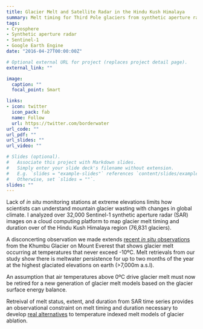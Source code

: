 ```yaml
---
title: Glacier Melt and Satellite Radar in the Hindu Kush Himalaya
summary: Melt timing for Third Pole glaciers from synthetic aperture radar time series.
tags:
- Cryosphere
- Synthetic aperture radar
- Sentinel-1
- Google Earth Engine
date: "2016-04-27T00:00:00Z"

# Optional external URL for project (replaces project detail page).
external_link: ""

image:
  caption: ""
  focal_point: Smart

links:
- icon: twitter
  icon_pack: fab
  name: Follow
  url: https://twitter.com/borderwater
url_code: ""
url_pdf: ""
url_slides: ""
url_video: ""

# Slides (optional).
#   Associate this project with Markdown slides.
#   Simply enter your slide deck's filename without extension.
#   E.g. `slides = "example-slides"` references `content/slides/example-slides.md`.
#   Otherwise, set `slides = ""`.
slides: ""
---
```


Lack of *in situ* monitoring stations at extreme elevations limits how scientists can understand mountain glacier wasting with changes in global climate. I analyzed over 32,000 Sentinel-1 synthetic aperture radar (SAR) images on a cloud computing platform to map glacier melt timing and duration over of the Hindu Kush Himalaya region (76,831 glaciers).

A disconcerting observation we made extends [recent *in situ* observations]( https://doi.org/10.1175/BAMS-D-19-0198.1) from the Khumbu Glacier on Mount Everest that shows glacier melt occurring at temperatures that never exceed -10ºC. Melt retrievals from our study show there is meltwater persistence for up to two months of the year at the highest glaciated elevations on earth (>7,000m a.s.l).

An assumption that air temperatures above 0ºC drive glacier melt must now be retired for a new generation of glacier melt models based on the glacier surface energy balance.

Retreival of melt status, extent, and duration from SAR time series provides an observational constraint on melt timing and duration necessary to develop [real alternatives](https://www.nature.com/articles/s41598-019-41657-5) to temperature indexed melt models of glacier ablation.
